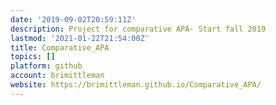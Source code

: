 ```yaml
---
date: '2019-09-02T20:59:11Z'
description: Project for comparative APA- Start fall 2019
lastmod: '2021-01-22T21:54:00Z'
title: Comparative_APA
topics: []
platform: github
account: brimittleman
website: https://brimittleman.github.io/Comparative_APA/
---
```



